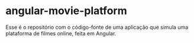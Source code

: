 # angular-movie-platform
Esse é o repositório com o código-fonte de uma aplicação que simula uma plataforma de filmes online, feita em Angular.
